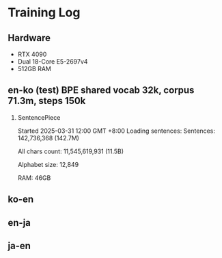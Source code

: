 # Training Log

## Hardware
- RTX 4090
- Dual 18-Core E5-2697v4
- 512GB RAM

## en-ko (test) BPE shared vocab 32k, corpus 71.3m, steps 150k

1. SentencePiece
    
    Started 2025-03-31 12:00 GMT +8:00
    Loading sentences: 
    Sentences: 142,736,368 (142.7M)
    
    All chars count: 11,545,619,931 (11.5B)
    
    Alphabet size: 12,849

    RAM: 46GB

## ko-en

## en-ja

## ja-en

